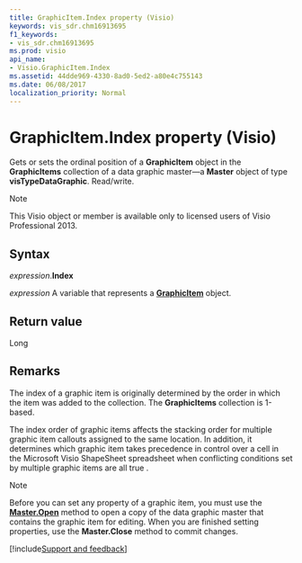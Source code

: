```yaml
---
title: GraphicItem.Index property (Visio)
keywords: vis_sdr.chm16913695
f1_keywords:
- vis_sdr.chm16913695
ms.prod: visio
api_name:
- Visio.GraphicItem.Index
ms.assetid: 44dde969-4330-8ad0-5ed2-a80e4c755143
ms.date: 06/08/2017
localization_priority: Normal
---
```



# GraphicItem.Index property (Visio)

Gets or sets the ordinal position of a **GraphicItem** object in the **GraphicItems** collection of a data graphic master—a **Master** object of type **visTypeDataGraphic**. Read/write.


> [!NOTE] 
> This Visio object or member is available only to licensed users of Visio Professional 2013.


## Syntax

_expression_.**Index**

_expression_ A variable that represents a **[GraphicItem](Visio.GraphicItem.md)** object.


## Return value

Long


## Remarks

The index of a graphic item is originally determined by the order in which the item was added to the collection. The **GraphicItems** collection is 1-based.

The index order of graphic items affects the stacking order for multiple graphic item callouts assigned to the same location. In addition, it determines which graphic item takes precedence in control over a cell in the Microsoft Visio ShapeSheet spreadsheet when conflicting conditions set by multiple graphic items are all true .


> [!NOTE] 
> Before you can set any property of a graphic item, you must use the **[Master.Open](Visio.Master.Open.md)** method to open a copy of the data graphic master that contains the graphic item for editing. When you are finished setting properties, use the **Master.Close** method to commit changes.

[!include[Support and feedback](~/includes/feedback-boilerplate.md)]